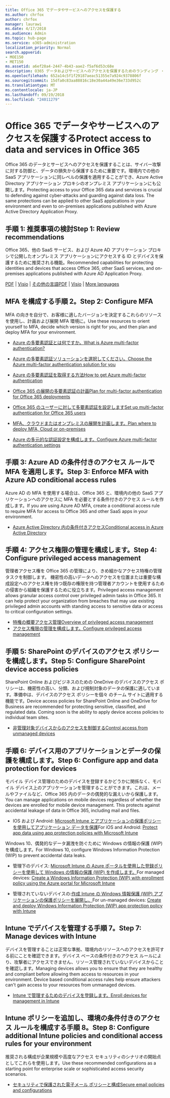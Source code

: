 ```yaml
---
title: Office 365 でデータやサービスへのアクセスを保護する
ms.author: chrfox
author: chrfox
manager: laurawi
ms.date: 4/17/2018
ms.audience: Admin
ms.topic: hub-page
ms.service: o365-administration
localization_priority: Normal
search.appverid:
- MOE150
- MET150
ms.assetid: a6ef28a4-2447-4b43-aae2-f5af6d53c68e
description: O365 データおよびサービスへのアクセスを保護するためのランディング ・ ページ
ms.openlocfilehash: 652a14c5f1f29187aeac51355e7a924c9378806f
ms.sourcegitcommit: 15dfa0c83aa88816c18e30a44a49e36e733d952c
ms.translationtype: MT
ms.contentlocale: ja-JP
ms.lasthandoff: 09/19/2018
ms.locfileid: "24011279"
---
```

# <a name="protect-access-to-data-and-services-in-office-365"></a><span data-ttu-id="e8592-103">Office 365 でデータやサービスへのアクセスを保護する</span><span class="sxs-lookup"><span data-stu-id="e8592-103">Protect access to data and services in Office 365</span></span>

<span data-ttu-id="e8592-p101">Office 365 のデータとサービスへのアクセスを保護することは、サイバー攻撃に対する防御と、データの損失から保護するために重要です。環境内での他の SaaS アプリケーションに同レベルの保護を適用することができ、Azure Active Directory アプリケーション プロキシのオンプレミス アプリケーションにも公開します。</span><span class="sxs-lookup"><span data-stu-id="e8592-p101">Protecting access to your Office 365 data and services is crucial to defending against cyber-attacks and guarding against data loss. The same protections can be applied to other SaaS applications in your environment and even to on-premises applications published with Azure Active Directory Application Proxy.</span></span>
  
## <a name="step-1-review-recommendations"></a><span data-ttu-id="e8592-106">手順 1: 推奨事項の検討</span><span class="sxs-lookup"><span data-stu-id="e8592-106">Step 1: Review recommendations</span></span>

<span data-ttu-id="e8592-107">Office 365、他の SaaS サービス、および Azure AD アプリケーション プロキシで公開したオンプレミス アプリケーションにアクセスする ID とデバイスを保護するために推奨される機能。</span><span class="sxs-lookup"><span data-stu-id="e8592-107">Recommended capabilities for protecting identities and devices that access Office 365, other SaaS services, and on-premises applications published with Azure AD Application Proxy.</span></span>
  
<span data-ttu-id="e8592-108">[PDF](https://go.microsoft.com/fwlink/p/?linkid=841656) | [Visio](https://go.microsoft.com/fwlink/p/?linkid=841657) | [その他の言語](https://www.microsoft.com/download/details.aspx?id=55032)</span><span class="sxs-lookup"><span data-stu-id="e8592-108">[PDF](https://go.microsoft.com/fwlink/p/?linkid=841656) | [Visio](https://go.microsoft.com/fwlink/p/?linkid=841657) | [More languages](https://www.microsoft.com/download/details.aspx?id=55032)</span></span>
  
## <a name="step-2-configure-mfa"></a><span data-ttu-id="e8592-109">MFA を構成する手順 2。</span><span class="sxs-lookup"><span data-stu-id="e8592-109">Step 2: Configure MFA</span></span>

<span data-ttu-id="e8592-110">MFA の向きを自分で、お客様に適したバージョンを決定するこれらのリソースを使用し、計画および展開 MFA 環境に。</span><span class="sxs-lookup"><span data-stu-id="e8592-110">Use these resources to orient yourself to MFA, decide which version is right for you, and then plan and deploy MFA for your environment.</span></span>
  
- [<span data-ttu-id="e8592-111">Azure の多要素認証とは何ですか。</span><span class="sxs-lookup"><span data-stu-id="e8592-111">What is Azure multi-factor authentication?</span></span>](https://docs.microsoft.com/azure/multi-factor-authentication/multi-factor-authentication)
    
- [<span data-ttu-id="e8592-112">Azure の多要素認証ソリューションを選択してください。</span><span class="sxs-lookup"><span data-stu-id="e8592-112">Choose the Azure multi-factor authentication solution for you</span></span>](https://docs.microsoft.com/azure/multi-factor-authentication/multi-factor-authentication-get-started)
    
- [<span data-ttu-id="e8592-113">Azure の多要素認証を取得する方法</span><span class="sxs-lookup"><span data-stu-id="e8592-113">How to get Azure multi-factor authentication</span></span>](https://docs.microsoft.com/azure/multi-factor-authentication/multi-factor-authentication-versions-plans)
    
- [<span data-ttu-id="e8592-114">Office 365 の展開の多要素認証の計画</span><span class="sxs-lookup"><span data-stu-id="e8592-114">Plan for multi-factor authentication for Office 365 deployments</span></span>](https://support.office.com/article/043807b2-21db-4d5c-b430-c8a6dee0e6ba)
    
- [<span data-ttu-id="e8592-115">Office 365 のユーザーに対して多要素認証を設定します</span><span class="sxs-lookup"><span data-stu-id="e8592-115">Set up multi-factor authentication for Office 365 users</span></span>](https://support.office.com/article/8f0454b2-f51a-4d9c-bcde-2c48e41621c6)
    
- [<span data-ttu-id="e8592-116">MFA、クラウドまたはオンプレミスの展開を計画します。</span><span class="sxs-lookup"><span data-stu-id="e8592-116">Plan where to deploy MFA, Cloud or on-premises</span></span>](https://docs.microsoft.com/azure/multi-factor-authentication/multi-factor-authentication-get-started)
    
- [<span data-ttu-id="e8592-117">Azure の多元的な認証設定を構成します。</span><span class="sxs-lookup"><span data-stu-id="e8592-117">Configure Azure multi-factor authentication settings</span></span>](https://docs.microsoft.com/azure/multi-factor-authentication/multi-factor-authentication-whats-next)
    
## <a name="step-3-enforce-mfa-with-azure-ad-conditional-access-rules"></a><span data-ttu-id="e8592-118">手順 3: Azure AD の条件付きのアクセス ルールで MFA を適用します。</span><span class="sxs-lookup"><span data-stu-id="e8592-118">Step 3: Enforce MFA with Azure AD conditional access rules</span></span>

<span data-ttu-id="e8592-119">Azure AD の MFA を使用する場合は、Office 365 と、環境内の他の SaaS アプリケーションへのアクセスに MFA を必要とする条件付きのアクセス ルールを作成します。</span><span class="sxs-lookup"><span data-stu-id="e8592-119">If you are using Azure AD MFA, create a conditional access rule to require MFA for access to Office 365 and other SaaS apps in your environment.</span></span>
  
- [<span data-ttu-id="e8592-120">Azure Active Directory 内の条件付きアクセス</span><span class="sxs-lookup"><span data-stu-id="e8592-120">Conditional access in Azure Active Directory</span></span>](https://docs.microsoft.com/azure/active-directory/active-directory-conditional-access-azure-portal)
    
## <a name="step-4-configure-privileged-access-management"></a><span data-ttu-id="e8592-121">手順 4: アクセス権限の管理を構成します。</span><span class="sxs-lookup"><span data-stu-id="e8592-121">Step 4: Configure privileged access management</span></span>

<span data-ttu-id="e8592-p102">管理者アクセス権を Office 365 の管理により、きめ細かなアクセス特権の管理タスクを制御します。 機密性の高いデータへのアクセスを位置または重要な構成設定へのアクセス権を持つ既存の権限を持つ管理者アカウントを使用するための侵害から組織を保護するために役立ちます。</span><span class="sxs-lookup"><span data-stu-id="e8592-p102">Privileged access management allows granular access control over privileged admin tasks in Office 365.  It can help protect your organization from breaches that may use existing privileged admin accounts with standing access to sensitive data or access to critical configuration settings.</span></span>

- [<span data-ttu-id="e8592-124">特権の概要アクセス管理</span><span class="sxs-lookup"><span data-stu-id="e8592-124">Overview of privileged access management</span></span>](privileged-access-management-overview.md)
- [<span data-ttu-id="e8592-125">アクセス権限の管理を構成します。</span><span class="sxs-lookup"><span data-stu-id="e8592-125">Configure privileged access management</span></span>](privileged-access-management-configuration.md)

## <a name="step-5-configure-sharepoint-device-access-policies"></a><span data-ttu-id="e8592-126">手順 5: SharePoint のデバイスのアクセス ポリシーを構成します。</span><span class="sxs-lookup"><span data-stu-id="e8592-126">Step 5: Configure SharePoint device access policies</span></span>

<span data-ttu-id="e8592-p103">SharePoint Online およびビジネスのための OneDrive のデバイスのアクセス ポリシーは、機密性の高い、分類、および規制対象のデータの保護に適しています。準備中は、デバイスのアクセス ポリシーを個々 のチーム サイトに適用する機能です。</span><span class="sxs-lookup"><span data-stu-id="e8592-p103">Device access policies for SharePoint Online and OneDrive for Business are recommended for protecting sensitive, classified, and regulated data. Coming soon is the ability to apply device access policies to individual team sites.</span></span>
  
- [<span data-ttu-id="e8592-129">非管理対象デバイスからのアクセスを制御する</span><span class="sxs-lookup"><span data-stu-id="e8592-129">Control access from unmanaged devices</span></span>](https://support.office.com/article/Control-access-from-unmanaged-devices-5ae550c4-bd20-4257-847b-5c20fb053622?ui=en-US&amp;rs=en-US&amp;ad=US)
    
## <a name="step-6-configure-app-and-data-protection-for-devices"></a><span data-ttu-id="e8592-130">手順 6: デバイス用のアプリケーションとデータの保護を構成します。</span><span class="sxs-lookup"><span data-stu-id="e8592-130">Step 6: Configure app and data protection for devices</span></span>

<span data-ttu-id="e8592-p104">モバイル デバイス管理のためのデバイスを登録するかどうかに関係なく、モバイル デバイス上のアプリケーションを管理することができます。これは、メールやファイルなど、Office 365 内のデータの偶発的な漏えいから保護します。</span><span class="sxs-lookup"><span data-stu-id="e8592-p104">You can manage applications on mobile devices regardless of whether the devices are enrolled for mobile device management. This protects against accidental leakage of data in Office 365, including mail and files.</span></span>
  
- <span data-ttu-id="e8592-133">IOS および Android: [Microsoft Intune とアプリケーションの保護ポリシーを使用してアプリケーション データを保護](https://docs.microsoft.com/intune-classic/deploy-use/protect-app-data-using-mobile-app-management-policies-with-microsoft-intune)</span><span class="sxs-lookup"><span data-stu-id="e8592-133">For iOS and Android: [Protect app data using app protection policies with Microsoft Intune](https://docs.microsoft.com/intune-classic/deploy-use/protect-app-data-using-mobile-app-management-policies-with-microsoft-intune)</span></span>
    
<span data-ttu-id="e8592-134">Windows 10、偶発的なデータ漏洩を防ぐために Windows の情報の保護 (WIP) を構成します。</span><span class="sxs-lookup"><span data-stu-id="e8592-134">For Windows 10, configure Windows Information Protection (WIP) to prevent accidental data leaks.</span></span>
  
- <span data-ttu-id="e8592-135">管理下のデバイス: [Microsoft Intune の Azure ポータルを使用した登録ポリシーを使用して Windows の情報の保護 (WIP) を作成します。](https://docs.microsoft.com/windows/threat-protection/windows-information-protection/create-wip-policy-using-intune-azure)</span><span class="sxs-lookup"><span data-stu-id="e8592-135">For managed devices: [Create a Windows Information Protection (WIP) with enrollment policy using the Azure portal for Microsoft Intune](https://docs.microsoft.com/windows/threat-protection/windows-information-protection/create-wip-policy-using-intune-azure)</span></span>
    
- <span data-ttu-id="e8592-136">管理されていないデバイスの:[作成 Intune の Windows 情報保護 (WIP) アプリケーションの保護ポリシーを展開し、](https://docs.microsoft.com/intune/windows-information-protection-policy-create)</span><span class="sxs-lookup"><span data-stu-id="e8592-136">For un-managed devices: [Create and deploy Windows Information Protection (WIP) app protection policy with Intune](https://docs.microsoft.com/intune/windows-information-protection-policy-create)</span></span>
    
## <a name="step-7-manage-devices-with-intune"></a><span data-ttu-id="e8592-137">Intune でデバイスを管理する手順 7。</span><span class="sxs-lookup"><span data-stu-id="e8592-137">Step 7: Manage devices with Intune</span></span>

<span data-ttu-id="e8592-p105">デバイスを管理することは正常な準拠、環境内のリソースへのアクセスを許可する前にことを確認できます。デバイス ベースの条件付きのアクセス ルールにより、攻撃者にアクセスできません、リソース管理されていないデバイスからことを確認します。</span><span class="sxs-lookup"><span data-stu-id="e8592-p105">Managing devices allows you to ensure that they are healthy and compliant before allowing them access to resources in your environment. Device based conditional access rules help ensure attackers can't gain access to your resources from unmanaged devices.</span></span>
  
- [<span data-ttu-id="e8592-140">Intune で管理するためのデバイスを登録します。</span><span class="sxs-lookup"><span data-stu-id="e8592-140">Enroll devices for management in Intune</span></span>](https://docs.microsoft.com/intune-classic/deploy-use/enroll-devices-in-microsoft-intune)
    
## <a name="step-8-configure-additional-intune-policies-and-conditional-access-rules-for-your-environment"></a><span data-ttu-id="e8592-141">Intune ポリシーを追加し、環境の条件付きのアクセス ルールを構成する手順 8。</span><span class="sxs-lookup"><span data-stu-id="e8592-141">Step 8: Configure additional Intune policies and conditional access rules for your environment</span></span>

<span data-ttu-id="e8592-142">推奨される構成が企業規模や高度なアクセス セキュリティのシナリオの開始点としてこれらを使用します。</span><span class="sxs-lookup"><span data-stu-id="e8592-142">Use these recommended configurations as a starting point for enterprise scale or sophisticated access security scenarios.</span></span>
  
- [<span data-ttu-id="e8592-143">セキュリティで保護された電子メール ポリシーと構成</span><span class="sxs-lookup"><span data-stu-id="e8592-143">Secure email policies and configurations</span></span>](https://docs.microsoft.com/azure/active-directory/secure-email-introduction)
    

